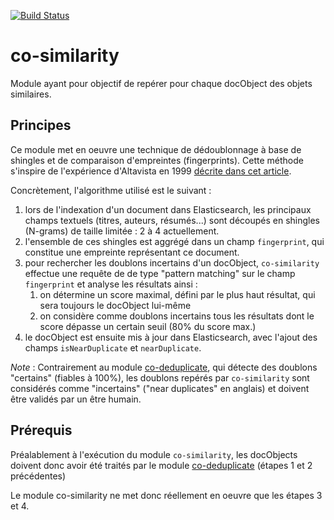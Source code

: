 [![Build Status](https://travis-ci.org/conditor-project/co-similarity.svg?branch=master)](https://travis-ci.org/conditor-project/co-similarity)

# co-similarity
Module ayant pour objectif de repérer pour chaque docObject des objets similaires.

## Principes
Ce module met en oeuvre une technique de dédoublonnage à base de shingles et de comparaison d'empreintes (fingerprints). Cette méthode s'inspire de l'expérience d'Altavista en 1999 [décrite dans cet article](https://www.researchgate.net/publication/221313743_Identifying_and_Filtering_Near-Duplicate_Documents).

Concrètement, l'algorithme utilisé est le suivant :

1. lors de l'indexation d'un document dans Elasticsearch, les principaux champs textuels (titres, auteurs, résumés...) sont découpés en shingles (N-grams) de taille limitée : 2 à 4 actuellement. 
2. l'ensemble de ces shingles est aggrégé dans un champ `fingerprint`, qui constitue une empreinte représentant ce document.
3. pour rechercher les doublons incertains d'un docObject, `co-similarity` effectue une requête de de type "pattern matching" sur le champ `fingerprint` et analyse les résultats ainsi :
   1. on détermine un score maximal, défini par le plus haut résultat, qui sera toujours le docObject lui-même
   2. on considère comme doublons incertains tous les résultats dont le score dépasse un certain seuil (80% du score max.)
4. le docObject est ensuite mis à jour dans Elasticsearch, avec l'ajout des champs `isNearDuplicate` et `nearDuplicate`.

_Note_ : Contrairement au module [co-deduplicate](https://github.com/conditor-project/co-deduplicate), qui détecte des doublons "certains" (fiables à 100%), les doublons repérés par `co-similarity` sont considérés comme "incertains" ("near duplicates" en anglais) et doivent être validés par un être humain.

## Prérequis

Préalablement à l'exécution du module `co-similarity`, les docObjects doivent donc avoir été traités par le module [co-deduplicate](https://github.com/conditor-project/co-deduplicate) (étapes 1 et 2 précédentes)

Le module co-similarity ne met donc réellement en oeuvre que les étapes 3 et 4.